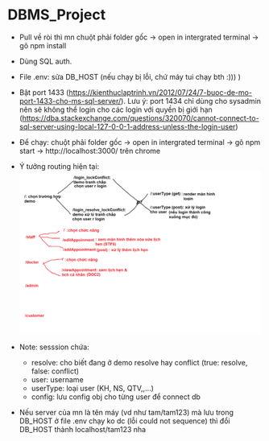 # DBMS_Project

- Pull về ròi thì mn chuột phải folder gốc -> open in intergrated terminal -> gõ npm install
- Dùng SQL auth.
- File .env: sửa DB_HOST (nếu chạy bị lỗi, chứ máy tui chạy bth :))) )
- Bật port 1433 (https://kienthuclaptrinh.vn/2012/07/24/7-buoc-de-mo-port-1433-cho-ms-sql-server/). Lưu ý: port 1434 chỉ dùng cho sysadmin nên sẽ không thể login cho các login với quyền bị giới hạn (https://dba.stackexchange.com/questions/320070/cannot-connect-to-sql-server-using-local-127-0-0-1-address-unless-the-login-user)
- Để chạy: chuột phải folder gốc -> open in intergrated terminal -> gõ npm start -> http://localhost:3000/ trên chrome
- Ý tưởng routing hiện tại:
![alt text](https://github.com/tutam1232/DBMS_Project/blob/main/routing.png?raw=true)

- Note: sesssion chứa:
    + resolve: cho biết đang ở demo resolve hay conflict (true: resolve, false: conflict)
    + user: username
    + userType: loại user (KH, NS, QTV,,...)
    + config: lưu config obj cho từng user để connect db
- Nếu server của mn là tên máy (vd như tam/tam123) mà lưu trong DB_HOST ở file .env chạy ko dc (lỗi could not sequence) thì đổi DB_HOST thành localhost/tam123 nha